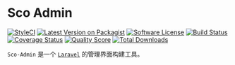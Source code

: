 # Sco Admin

[![StyleCI](https://styleci.io/repos/82435198/shield?branch=master)](https://styleci.io/repos/82435198)
[![Latest Version on Packagist](https://img.shields.io/packagist/v/ScoLib/admin.svg?style=flat-square)](https://packagist.org/packages/ScoLib/admin)
[![Software License](https://img.shields.io/badge/license-MIT-brightgreen.svg?style=flat-square)](https://github.com/ScoLib/admin/blob/master/LICENSE.md)
[![Build Status](https://img.shields.io/travis/ScoLib/admin/master.svg?style=flat-square)](https://travis-ci.org/ScoLib/admin)
[![Coverage Status](https://img.shields.io/scrutinizer/coverage/g/ScoLib/admin.svg?style=flat-square)](https://scrutinizer-ci.com/g/ScoLib/admin/?branch=master)
[![Quality Score](https://img.shields.io/scrutinizer/g/ScoLib/admin.svg?style=flat-square)](https://scrutinizer-ci.com/g/ScoLib/admin)
[![Total Downloads](https://img.shields.io/packagist/dt/ScoLib/admin.svg?style=flat-square)](https://packagist.org/packages/ScoLib/admin)

`Sco-Admin` 是一个 [`Laravel`](http://laravel.com/) 的管理界面构建工具。






